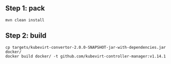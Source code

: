 
## Step 1: pack

```
mvn clean install
```

## Step 2: build

```
cp targets/kubevirt-convertor-2.0.0-SNAPSHOT-jar-with-dependencies.jar docker/
docker build docker/ -t github.com/kubevirt-controller-manager:v1.14.1
```
